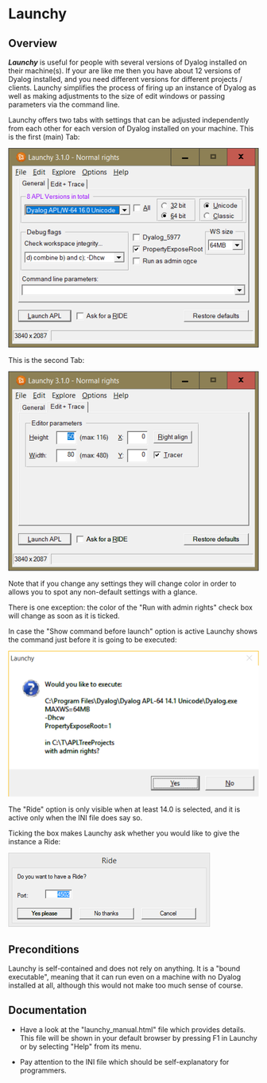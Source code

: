 # Launchy

## Overview

**_Launchy_** is useful for people with several versions of Dyalog installed on their machine(s). If your are like me then you have about 12 versions of Dyalog installed, and you need different versions for different projects / clients. Launchy simplifies the process of firing up an instance of Dyalog as well as making adjustments to the size of edit windows or passing parameters via the command line.

Launchy offers two tabs with settings that can be adjusted independently from each other for each version of Dyalog installed on your machine. This is the first (main) Tab:

![](images/LaunchyGui.png)

This is the second Tab:

![](images/LaunchyGui2.png)

Note that if you change any settings they will change color in order to allows you to spot any non-default settings with a glance.

There is one exception: the color of the "Run with admin rights" check box will change as soon as it is ticked.

In case the "Show command before launch" option is active Launchy shows the command just before it is going to be executed:

![](images/LaunchyMSG.png)

The "Ride" option is only visible when at least 14.0 is selected, and it is active only when the INI file does say so.

Ticking the box makes Launchy ask whether you would like to give the instance a Ride:

![](images/LaunchyMsg2.png)


## Preconditions

Launchy is self-contained and does not rely on anything. It is a "bound executable", meaning that it can run even on a machine with no Dyalog installed at all, although this would not make too much sense of course.


## Documentation

* Have a look at the "launchy_manual.html" file which provides details. This file will be shown in your default browser by pressing F1 in Launchy or by selecting "Help" from its menu.

* Pay attention to the INI file which should be self-explanatory for programmers.